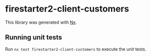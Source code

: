 # firestarter2-client-customers

This library was generated with [Nx](https://nx.dev).

## Running unit tests

Run `nx test firestarter2-client-customers` to execute the unit tests.
